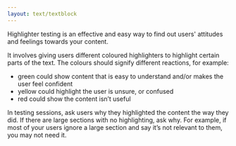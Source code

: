```yaml
---
layout: text/textblock
---
```

Highlighter testing is an effective and easy way to find out users' attitudes and feelings towards your content.

It involves giving users different coloured highlighters to highlight certain parts of the text. The colours should signify different reactions, for example:

- green could show content that is easy to understand and/or makes the user feel confident
- yellow could highlight the user is unsure, or confused
- red could show the content isn’t useful

In testing sessions, ask users why they highlighted the content the way they did. If there are large sections with no highlighting, ask why. For example, if most of your users ignore a large section and say it’s not relevant to them, you may not need it.
